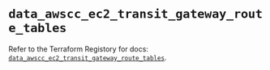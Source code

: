 # `data_awscc_ec2_transit_gateway_route_tables`

Refer to the Terraform Registory for docs: [`data_awscc_ec2_transit_gateway_route_tables`](https://registry.terraform.io/providers/hashicorp/awscc/0.70.0/docs/data-sources/ec2_transit_gateway_route_tables).
